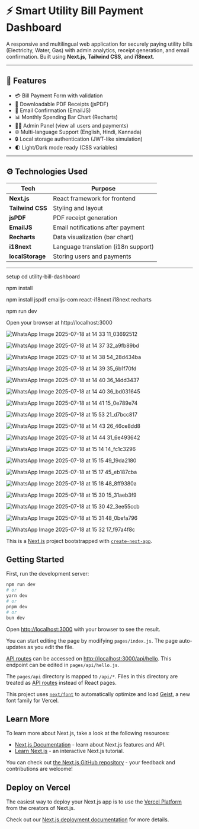 # ⚡ Smart Utility Bill Payment Dashboard

A responsive and multilingual web application for securely paying utility bills (Electricity, Water, Gas) with admin analytics, receipt generation, and email confirmation. Built using **Next.js**, **Tailwind CSS**, and **i18next**.

---

## 📌 Features

- 💳 Bill Payment Form with validation
- 📄 Downloadable PDF Receipts (jsPDF)
- 📧 Email Confirmation (EmailJS)
- 📊 Monthly Spending Bar Chart (Recharts)
- 🧑‍💼 Admin Panel (view all users and payments)
- 🌐 Multi-language Support (English, Hindi, Kannada)
- 🔒 Local storage authentication (JWT-like simulation)
- 🌓 Light/Dark mode ready (CSS variables)

---

## ⚙️ Technologies Used

| Tech          | Purpose                             |
|---------------|-------------------------------------|
| **Next.js**   | React framework for frontend        |
| **Tailwind CSS** | Styling and layout             |
| **jsPDF**     | PDF receipt generation              |
| **EmailJS**   | Email notifications after payment   |
| **Recharts**  | Data visualization (bar chart)      |
| **i18next**   | Language translation (i18n support) |
| **localStorage** | Storing users and payments     |

---

setup
cd utility-bill-dashboard

npm install

npm install jspdf emailjs-com react-i18next i18next recharts

npm run dev

Open your browser at http://localhost:3000

![WhatsApp Image 2025-07-18 at 14 33 11_03692512](https://github.com/user-attachments/assets/e13c4650-28d6-42ba-bc00-792aed401c10)

![WhatsApp Image 2025-07-18 at 14 37 32_a9fb89bd](https://github.com/user-attachments/assets/a9557d35-53ba-4014-953e-765d09413307)

![WhatsApp Image 2025-07-18 at 14 38 54_28d434ba](https://github.com/user-attachments/assets/a2b557ef-1fca-47af-9a21-d60b0c60f16c)

![WhatsApp Image 2025-07-18 at 14 39 35_6b1f70fd](https://github.com/user-attachments/assets/b2befdd4-e289-4935-9c90-59471f09a050)

![WhatsApp Image 2025-07-18 at 14 40 36_14dd3437](https://github.com/user-attachments/assets/0f34bd13-8c91-47ae-b0ea-8bc54ec5e06c)


![WhatsApp Image 2025-07-18 at 14 40 36_bd031645](https://github.com/user-attachments/assets/eaa4a1f8-461f-4204-9af6-898cea03274d)

![WhatsApp Image 2025-07-18 at 14 41 15_0e789e74](https://github.com/user-attachments/assets/8e032bf2-4930-4f75-9e64-5d4b13e49c94)

![WhatsApp Image 2025-07-18 at 15 53 21_d7bcc817](https://github.com/user-attachments/assets/4d36263a-c838-413f-bddc-73a995486bb5)

![WhatsApp Image 2025-07-18 at 14 43 26_46ce8dd8](https://github.com/user-attachments/assets/270f6d4a-2010-4986-8b9f-16dee9a7cdf0)

![WhatsApp Image 2025-07-18 at 14 44 31_6e493642](https://github.com/user-attachments/assets/4d4f4061-e672-4d7b-98e3-eb0dace07954)

![WhatsApp Image 2025-07-18 at 15 14 14_fc1c3296](https://github.com/user-attachments/assets/0b57daa9-18c3-4762-9ea5-30e37f4f1b5b)

![WhatsApp Image 2025-07-18 at 15 15 49_19da2180](https://github.com/user-attachments/assets/aca24025-b498-4730-8485-ebbd1f3e3208)

![WhatsApp Image 2025-07-18 at 15 17 45_eb187cba](https://github.com/user-attachments/assets/65d71612-001d-45a2-ae53-383c94b0d7a6)

![WhatsApp Image 2025-07-18 at 15 18 48_8ff9380a](https://github.com/user-attachments/assets/9f233fc1-9785-457e-9bb5-9120f219d828)

![WhatsApp Image 2025-07-18 at 15 30 15_31aeb3f9](https://github.com/user-attachments/assets/15a24f87-1f1d-4396-9a29-4f5227b6d856)

![WhatsApp Image 2025-07-18 at 15 30 42_3ee55ccb](https://github.com/user-attachments/assets/c77a3847-7608-4a2a-891e-cc2e5ee4d705)

![WhatsApp Image 2025-07-18 at 15 31 48_0befa796](https://github.com/user-attachments/assets/c089229f-cd02-46bb-b915-378a028b1c58)

![WhatsApp Image 2025-07-18 at 15 32 17_f97a4f8c](https://github.com/user-attachments/assets/f7eecd40-3574-41e6-86da-2c0100afa3ec)


























This is a [Next.js](https://nextjs.org) project bootstrapped with [`create-next-app`](https://nextjs.org/docs/pages/api-reference/create-next-app).

## Getting Started

First, run the development server:

```bash
npm run dev
# or
yarn dev
# or
pnpm dev
# or
bun dev
```

Open [http://localhost:3000](http://localhost:3000) with your browser to see the result.

You can start editing the page by modifying `pages/index.js`. The page auto-updates as you edit the file.

[API routes](https://nextjs.org/docs/pages/building-your-application/routing/api-routes) can be accessed on [http://localhost:3000/api/hello](http://localhost:3000/api/hello). This endpoint can be edited in `pages/api/hello.js`.

The `pages/api` directory is mapped to `/api/*`. Files in this directory are treated as [API routes](https://nextjs.org/docs/pages/building-your-application/routing/api-routes) instead of React pages.

This project uses [`next/font`](https://nextjs.org/docs/pages/building-your-application/optimizing/fonts) to automatically optimize and load [Geist](https://vercel.com/font), a new font family for Vercel.

## Learn More

To learn more about Next.js, take a look at the following resources:

- [Next.js Documentation](https://nextjs.org/docs) - learn about Next.js features and API.
- [Learn Next.js](https://nextjs.org/learn-pages-router) - an interactive Next.js tutorial.

You can check out [the Next.js GitHub repository](https://github.com/vercel/next.js) - your feedback and contributions are welcome!

## Deploy on Vercel

The easiest way to deploy your Next.js app is to use the [Vercel Platform](https://vercel.com/new?utm_medium=default-template&filter=next.js&utm_source=create-next-app&utm_campaign=create-next-app-readme) from the creators of Next.js.

Check out our [Next.js deployment documentation](https://nextjs.org/docs/pages/building-your-application/deploying) for more details.
